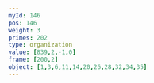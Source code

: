 ```yaml
---
myId: 146
pos: 146
weight: 3
primes: 202
type: organization
value: [839,2,-1,0]
frame: [200,2]
object: [1,3,6,11,14,20,26,28,32,34,35]
---
```

